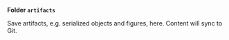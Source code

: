**Folder `artifacts`**

Save artifacts, e.g. serialized objects and figures, here. Content will sync to Git.